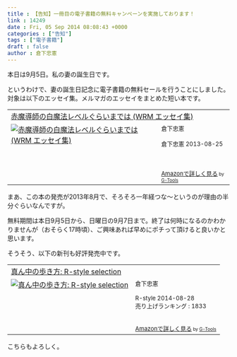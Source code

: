 ```yaml
---
title : 【告知】一冊目の電子書籍の無料キャンペーンを実施しております！
link : 14249
date : Fri, 05 Sep 2014 08:08:43 +0000
categories : ["告知"]
tags : ["電子書籍"]
draft : false
author : 倉下忠憲
---
```


本日は9月5日。私の妻の誕生日です。

というわけで、妻の誕生日記念に電子書籍の無料セールを行うことにしました。対象は以下のエッセイ集。メルマガのエッセイをまとめた短い本です。

<table  border="0" cellpadding="5"><tr><td colspan="2"><a href="http://www.amazon.co.jp/%E8%B5%A4%E9%AD%94%E5%B0%8E%E5%B8%AB%E3%81%AE%E7%99%BD%E9%AD%94%E6%B3%95%E3%83%AC%E3%83%99%E3%83%AB%E3%81%90%E3%82%89%E3%81%84%E3%81%BE%E3%81%A7%E3%81%AF-WRM-%E3%82%A8%E3%83%83%E3%82%BB%E3%82%A4%E9%9B%86-%E5%80%89%E4%B8%8B%E5%BF%A0%E6%86%B2-ebook/dp/B00ESDIAHU%3FSubscriptionId%3D15SMZCTB9V8NGR2TW082%26tag%3Drashita1000-22%26linkCode%3Dxm2%26camp%3D2025%26creative%3D165953%26creativeASIN%3DB00ESDIAHU" target="_blank">赤魔導師の白魔法レベルぐらいまでは (WRM エッセイ集)</a><img src="http://www.assoc-amazon.jp/e/ir?t=rashita1000-22&l=ur2&o=9" width="1" height="1" style="border: none;" alt="" /></td></tr><tr><td valign="top"><a href="http://www.amazon.co.jp/%E8%B5%A4%E9%AD%94%E5%B0%8E%E5%B8%AB%E3%81%AE%E7%99%BD%E9%AD%94%E6%B3%95%E3%83%AC%E3%83%99%E3%83%AB%E3%81%90%E3%82%89%E3%81%84%E3%81%BE%E3%81%A7%E3%81%AF-WRM-%E3%82%A8%E3%83%83%E3%82%BB%E3%82%A4%E9%9B%86-%E5%80%89%E4%B8%8B%E5%BF%A0%E6%86%B2-ebook/dp/B00ESDIAHU%3FSubscriptionId%3D15SMZCTB9V8NGR2TW082%26tag%3Drashita1000-22%26linkCode%3Dxm2%26camp%3D2025%26creative%3D165953%26creativeASIN%3DB00ESDIAHU" target="_blank"><img src="http://ecx.images-amazon.com/images/I/41Zm5UR6rCL._SL160_.jpg" border="0" alt="赤魔導師の白魔法レベルぐらいまでは (WRM エッセイ集)" /></a></td><td valign="top"><font size="-1">倉下忠憲 <br /><br />倉下忠憲  2013-08-25<br /><br /><br /><br /><a href="http://www.amazon.co.jp/%E8%B5%A4%E9%AD%94%E5%B0%8E%E5%B8%AB%E3%81%AE%E7%99%BD%E9%AD%94%E6%B3%95%E3%83%AC%E3%83%99%E3%83%AB%E3%81%90%E3%82%89%E3%81%84%E3%81%BE%E3%81%A7%E3%81%AF-WRM-%E3%82%A8%E3%83%83%E3%82%BB%E3%82%A4%E9%9B%86-%E5%80%89%E4%B8%8B%E5%BF%A0%E6%86%B2-ebook/dp/B00ESDIAHU%3FSubscriptionId%3D15SMZCTB9V8NGR2TW082%26tag%3Drashita1000-22%26linkCode%3Dxm2%26camp%3D2025%26creative%3D165953%26creativeASIN%3DB00ESDIAHU" target="_blank">Amazonで詳しく見る</a></font><font size="-2"> by <a href="http://www.goodpic.com/mt/aws/index.html" >G-Tools</a></font></td></tr></table>

まあ、この本の発売が2013年8月で、そろそろ一年経つな〜というのが理由の半分ぐらいなんですが。

無料期間は本日9月5日から、日曜日の9月7日まで。終了は何時になるのかわかりませんが（おそらく17時頃）、ご興味あれば早めにポチって頂けると良いかと思います。

そうそう、以下の新刊も好評発売中です。

<table  border="0" cellpadding="5"><tr><td colspan="2"><a href="http://www.amazon.co.jp/%E7%9C%9F%E3%82%93%E4%B8%AD%E3%81%AE%E6%AD%A9%E3%81%8D%E6%96%B9-R-style-selection-%E5%80%89%E4%B8%8B%E5%BF%A0%E6%86%B2-ebook/dp/B00N4E5L1C%3FSubscriptionId%3D15SMZCTB9V8NGR2TW082%26tag%3Drashita1000-22%26linkCode%3Dxm2%26camp%3D2025%26creative%3D165953%26creativeASIN%3DB00N4E5L1C" target="_blank">真ん中の歩き方: R-style selection</a><img src="http://www.assoc-amazon.jp/e/ir?t=rashita1000-22&l=ur2&o=9" width="1" height="1" style="border: none;" alt="" /></td></tr><tr><td valign="top"><a href="http://www.amazon.co.jp/%E7%9C%9F%E3%82%93%E4%B8%AD%E3%81%AE%E6%AD%A9%E3%81%8D%E6%96%B9-R-style-selection-%E5%80%89%E4%B8%8B%E5%BF%A0%E6%86%B2-ebook/dp/B00N4E5L1C%3FSubscriptionId%3D15SMZCTB9V8NGR2TW082%26tag%3Drashita1000-22%26linkCode%3Dxm2%26camp%3D2025%26creative%3D165953%26creativeASIN%3DB00N4E5L1C" target="_blank"><img src="http://ecx.images-amazon.com/images/I/41vzcsoIw1L._SL160_.jpg" border="0" alt="真ん中の歩き方: R-style selection" /></a></td><td valign="top"><font size="-1">倉下忠憲 <br /><br />R-style  2014-08-28<br />売り上げランキング : 1833<br /><br /><br /><a href="http://www.amazon.co.jp/%E7%9C%9F%E3%82%93%E4%B8%AD%E3%81%AE%E6%AD%A9%E3%81%8D%E6%96%B9-R-style-selection-%E5%80%89%E4%B8%8B%E5%BF%A0%E6%86%B2-ebook/dp/B00N4E5L1C%3FSubscriptionId%3D15SMZCTB9V8NGR2TW082%26tag%3Drashita1000-22%26linkCode%3Dxm2%26camp%3D2025%26creative%3D165953%26creativeASIN%3DB00N4E5L1C" target="_blank">Amazonで詳しく見る</a></font><font size="-2"> by <a href="http://www.goodpic.com/mt/aws/index.html" >G-Tools</a></font></td></tr></table>

こちらもよろしく。